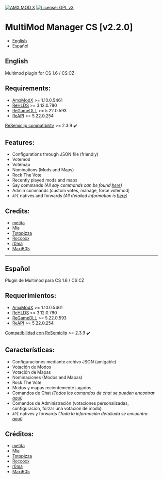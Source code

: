 [![AMX MOD X](https://badgen.net/badge/Powered%20by/AMXMODX/0e83cd)](https://amxmodx.org)
[![License: GPL v3](https://img.shields.io/badge/License-GPL%20v3-blue.svg)](https://www.gnu.org/licenses/gpl-3.0)

# MultiMod Manager CS [v2.2.0]
- [English](#english)
- [Español](#español)

## English

Multimod plugin for CS 1.6 / CS:CZ

## Requirements:
- [AmxModX](https://github.com/alliedmodders/amxmodx) >= 1.10.0.5461
- [ReHLDS](https://github.com/dreamstalker/rehlds) >= 3.12.0.780
- [ReGameDLL](https://github.com/s1lentq/ReGameDLL_CS) >= 5.22.0.593
- [ReAPI](https://github.com/s1lentq/reapi) >= 5.22.0.254

[ReSemiclip compatibility](https://github.com/rehlds/resemiclip) >= 2.3.9 ✔️

## Features:
- Configurations through JSON file (friendly)
- Votemod
- Votemap
- Nominations (Mods and Maps)
- Rock The Vote
- Recently played mods and maps
- Say commands _(All say commands can be found [here](https://github.com/FEDERICOMB96/amxx-multimod-manager/wiki/Say-commands))_
- Admin commands (custom votes, manage, force votemod)
- `API` natives and forwards _(All detailed information is [here](https://github.com/FEDERICOMB96/amxx-multimod-manager/wiki/API))_

## Credits:
- [metita](https://github.com/metita)
- [Mía](https://github.com/Mia2904)
- [Totopizza](https://github.com/oaus)
- [Roccoxx](https://github.com/Roccoxx)
- [r0ma](https://github.com/francoromaniello)
- [Maxi605](https://github.com/Maxi605)

***

## Español

Plugin de Multimod para CS 1.6 / CS:CZ

## Requerimientos:
- [AmxModX](https://github.com/alliedmodders/amxmodx) >= 1.10.0.5461
- [ReHLDS](https://github.com/dreamstalker/rehlds) >= 3.12.0.780
- [ReGameDLL](https://github.com/s1lentq/ReGameDLL_CS) >= 5.22.0.593
- [ReAPI](https://github.com/s1lentq/reapi) >= 5.22.0.254

[Compatibilidad con ReSemiclip](https://github.com/rehlds/resemiclip) >= 2.3.9 ✔️

## Características:
- Configuraciones mediante archivo JSON (amigable)
- Votación de Modos
- Votación de Mapas
- Nominaciones (Modos and Mapas)
- Rock The Vote
- Modos y mapas recientemente jugados
- Comandos de Chat _(Todos los comandos de chat se pueden encontrar [aquí](https://github.com/FEDERICOMB96/amxx-multimod-manager/wiki/Say-commands))_
- Comandos de Administración (votaciones personalizadas, configuracion, forzar una votacion de modo)
- `API` natives y forwards _(Toda la información detallada se encuentra [aquí](https://github.com/FEDERICOMB96/amxx-multimod-manager/wiki/API))_

## Créditos:
- [metita](https://github.com/metita)
- [Mía](https://github.com/Mia2904)
- [Totopizza](https://github.com/oaus)
- [Roccoxx](https://github.com/Roccoxx)
- [r0ma](https://github.com/francoromaniello)
- [Maxi605](https://github.com/Maxi605)
